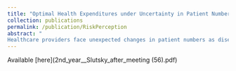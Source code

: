 ```yaml
---
title: "Optimal Health Expenditures under Uncertainty in Patient Numbers"
collection: publications
permalink: /publication/RiskPerception
abstract: "
Healthcare providers face unexpected changes in patient numbers as diseases and injuries are unpredictable. This paper studies socially optimal health expenditures and treatments by drawing attention to this quantity uncertainty in healthcare markets. This paper is the first to approach this problem from the norms of welfare economics. I first introduce a model that characterizes the socially optimal setting, then provide a model for healthcare providers and compare the outcomes from the two models. The results show that healthcare providers' investments in treatment resources differ from socially optimal levels. Based on this finding, I argue that healthcare providers fail to bring socially optimal treatment to society when there are unexpected surges in hospital patient flows. Available [here](2nd_year__Slutsky_after_meeting (56).pdf)" 
---
```

Available [here](2nd_year__Slutsky_after_meeting (56).pdf)
